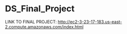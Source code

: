 # DS_Final_Project
LINK TO FINAL PROJECT:
http://ec2-3-23-17-183.us-east-2.compute.amazonaws.com/index.html
